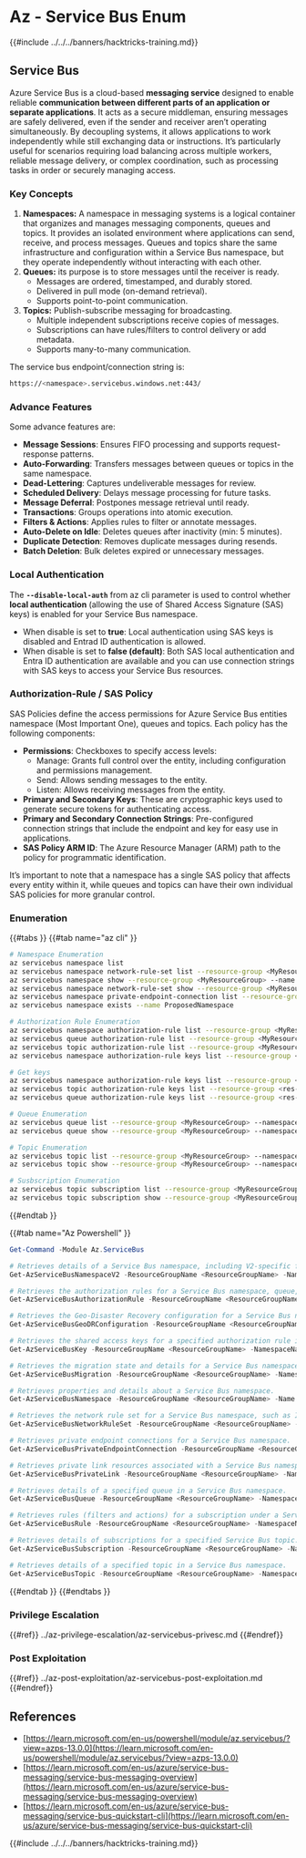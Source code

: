# Az - Service Bus Enum

{{#include ../../../banners/hacktricks-training.md}}

## Service Bus

Azure Service Bus is a cloud-based **messaging service** designed to enable reliable **communication between different parts of an application or separate applications**. It acts as a secure middleman, ensuring messages are safely delivered, even if the sender and receiver aren’t operating simultaneously. By decoupling systems, it allows applications to work independently while still exchanging data or instructions. It’s particularly useful for scenarios requiring load balancing across multiple workers, reliable message delivery, or complex coordination, such as processing tasks in order or securely managing access.

### Key Concepts

1. **Namespaces:** A namespace in messaging systems is a logical container that organizes and manages messaging components, queues and topics. It provides an isolated environment where applications can send, receive, and process messages. Queues and topics share the same infrastructure and configuration within a Service Bus namespace, but they operate independently without interacting with each other.
2. **Queues:** its purpose is to store messages until the receiver is ready.
   - Messages are ordered, timestamped, and durably stored.
   - Delivered in pull mode (on-demand retrieval).
   - Supports point-to-point communication.
3. **Topics:** Publish-subscribe messaging for broadcasting.
   - Multiple independent subscriptions receive copies of messages.
   - Subscriptions can have rules/filters to control delivery or add metadata.
   - Supports many-to-many communication.

The service bus endpoint/connection string is: 

```bash
https://<namespace>.servicebus.windows.net:443/
```

### Advance Features

Some advance features are:

- **Message Sessions**: Ensures FIFO processing and supports request-response patterns.
- **Auto-Forwarding**: Transfers messages between queues or topics in the same namespace.
- **Dead-Lettering**: Captures undeliverable messages for review.
- **Scheduled Delivery**: Delays message processing for future tasks.
- **Message Deferral**: Postpones message retrieval until ready.
- **Transactions**: Groups operations into atomic execution.
- **Filters & Actions**: Applies rules to filter or annotate messages.
- **Auto-Delete on Idle**: Deletes queues after inactivity (min: 5 minutes).
- **Duplicate Detection**: Removes duplicate messages during resends.
- **Batch Deletion**: Bulk deletes expired or unnecessary messages.

### Local Authentication

The **`--disable-local-auth`** from az cli parameter is used to control whether **local authentication** (allowing the use of Shared Access Signature (SAS) keys) is enabled for your Service Bus namespace.

   - When disable is set to **true**: Local authentication using SAS keys is disabled and Entrad ID authentication is allowed.
   - When disable is set to **false (default)**: Both SAS local authentication and Entra ID authentication are available and you can use connection strings with SAS keys to access your Service Bus resources.

### Authorization-Rule / SAS Policy

SAS Policies define the access permissions for Azure Service Bus entities namespace (Most Important One), queues and topics. Each policy has the following components:

- **Permissions**: Checkboxes to specify access levels:
  - Manage: Grants full control over the entity, including configuration and permissions management.
  - Send: Allows sending messages to the entity.
  - Listen: Allows receiving messages from the entity.
- **Primary and Secondary Keys**: These are cryptographic keys used to generate secure tokens for authenticating access.
- **Primary and Secondary Connection Strings**: Pre-configured connection strings that include the endpoint and key for easy use in applications.
- **SAS Policy ARM ID**: The Azure Resource Manager (ARM) path to the policy for programmatic identification.

It’s important to note that a namespace has a single SAS policy that affects every entity within it, while queues and topics can have their own individual SAS policies for more granular control.

### Enumeration

{{#tabs }}
{{#tab name="az cli" }}
```bash
# Namespace Enumeration
az servicebus namespace list
az servicebus namespace network-rule-set list --resource-group <MyResourceGroup> --namespace-name <MyNamespace>
az servicebus namespace show --resource-group <MyResourceGroup> --name <MyNamespace>
az servicebus namespace network-rule-set show --resource-group <MyResourceGroup> --namespace-name <MyNamespace>
az servicebus namespace private-endpoint-connection list --resource-group <MyResourceGroup> --namespace-name <MyNamespace>
az servicebus namespace exists --name ProposedNamespace

# Authorization Rule Enumeration
az servicebus namespace authorization-rule list --resource-group <MyResourceGroup> --namespace-name <MyNamespace>
az servicebus queue authorization-rule list --resource-group <MyResourceGroup> --namespace-name <MyNamespace> --queue-name <MyQueue>
az servicebus topic authorization-rule list --resource-group <MyResourceGroup> --namespace-name <MyNamespace> --topic-name <MyTopic>
az servicebus namespace authorization-rule keys list --resource-group <MyResourceGroup> --namespace-name <MyNamespace> --name <MyAuthRule>

# Get keys
az servicebus namespace authorization-rule keys list --resource-group <res-group> --namespace-name <namespace-name> [--authorization-rule-name RootManageSharedAccessKey]
az servicebus topic authorization-rule keys list --resource-group <res-group> --namespace-name <namespace-name> --topic-name <topic-name> --name <auth-rule-name>
az servicebus queue authorization-rule keys list --resource-group <res-group> --namespace-name <namespace-name> --queue-name <topic-name> --name <auth-rule-name>

# Queue Enumeration
az servicebus queue list --resource-group <MyResourceGroup> --namespace-name <MyNamespace>
az servicebus queue show --resource-group <MyResourceGroup> --namespace-name <MyNamespace> --name <MyQueue>

# Topic Enumeration
az servicebus topic list --resource-group <MyResourceGroup> --namespace-name <MyNamespace>
az servicebus topic show --resource-group <MyResourceGroup> --namespace-name <MyNamespace> --name <MyTopic>

# Susbscription Enumeration
az servicebus topic subscription list --resource-group <MyResourceGroup> --namespace-name <MyNamespace> --topic-name <MyTopic>
az servicebus topic subscription show --resource-group <MyResourceGroup> --namespace-name <MyNamespace> --topic-name <MyTopic> --name <MySubscription>
```
{{#endtab }}

{{#tab name="Az Powershell" }}
```powershell
Get-Command -Module Az.ServiceBus

# Retrieves details of a Service Bus namespace, including V2-specific features like additional metrics or configurations.
Get-AzServiceBusNamespaceV2 -ResourceGroupName <ResourceGroupName> -Name <NamespaceName>

# Retrieves the authorization rules for a Service Bus namespace, queue, or topic.
Get-AzServiceBusAuthorizationRule -ResourceGroupName <ResourceGroupName> -NamespaceName <NamespaceName>

# Retrieves the Geo-Disaster Recovery configuration for a Service Bus namespace, if it is enabled.
Get-AzServiceBusGeoDRConfiguration -ResourceGroupName <ResourceGroupName> -NamespaceName <NamespaceName>

# Retrieves the shared access keys for a specified authorization rule in a Service Bus namespace.
Get-AzServiceBusKey -ResourceGroupName <ResourceGroupName> -NamespaceName <NamespaceName> -Name <RuleName>

# Retrieves the migration state and details for a Service Bus namespace, if a migration is in progress.
Get-AzServiceBusMigration -ResourceGroupName <ResourceGroupName> -NamespaceName <NamespaceName>

# Retrieves properties and details about a Service Bus namespace.
Get-AzServiceBusNamespace -ResourceGroupName <ResourceGroupName> -Name <NamespaceName>

# Retrieves the network rule set for a Service Bus namespace, such as IP restrictions or virtual network access rules.
Get-AzServiceBusNetworkRuleSet -ResourceGroupName <ResourceGroupName> -NamespaceName <NamespaceName>

# Retrieves private endpoint connections for a Service Bus namespace.
Get-AzServiceBusPrivateEndpointConnection -ResourceGroupName <ResourceGroupName> -NamespaceName <NamespaceName>

# Retrieves private link resources associated with a Service Bus namespace.
Get-AzServiceBusPrivateLink -ResourceGroupName <ResourceGroupName> -NamespaceName <NamespaceName>

# Retrieves details of a specified queue in a Service Bus namespace.
Get-AzServiceBusQueue -ResourceGroupName <ResourceGroupName> -NamespaceName <NamespaceName> -Name <QueueName>

# Retrieves rules (filters and actions) for a subscription under a Service Bus topic.
Get-AzServiceBusRule -ResourceGroupName <ResourceGroupName> -NamespaceName <NamespaceName> -TopicName <TopicName> -SubscriptionName <SubscriptionName>

# Retrieves details of subscriptions for a specified Service Bus topic.
Get-AzServiceBusSubscription -ResourceGroupName <ResourceGroupName> -NamespaceName <NamespaceName> -TopicName <TopicName>

# Retrieves details of a specified topic in a Service Bus namespace.
Get-AzServiceBusTopic -ResourceGroupName <ResourceGroupName> -NamespaceName <NamespaceName>
```
{{#endtab }}
{{#endtabs }}


### Privilege Escalation

{{#ref}}
../az-privilege-escalation/az-servicebus-privesc.md
{{#endref}}

### Post Exploitation

{{#ref}}
../az-post-exploitation/az-servicebus-post-exploitation.md
{{#endref}}

## References

- [https://learn.microsoft.com/en-us/powershell/module/az.servicebus/?view=azps-13.0.0](https://learn.microsoft.com/en-us/powershell/module/az.servicebus/?view=azps-13.0.0)
- [https://learn.microsoft.com/en-us/azure/service-bus-messaging/service-bus-messaging-overview](https://learn.microsoft.com/en-us/azure/service-bus-messaging/service-bus-messaging-overview)
- [https://learn.microsoft.com/en-us/azure/service-bus-messaging/service-bus-quickstart-cli](https://learn.microsoft.com/en-us/azure/service-bus-messaging/service-bus-quickstart-cli)

{{#include ../../../banners/hacktricks-training.md}}




